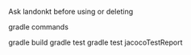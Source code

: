 Ask landonkt before using or deleting

gradle commands

gradle build
gradle test
gradle test jacocoTestReport